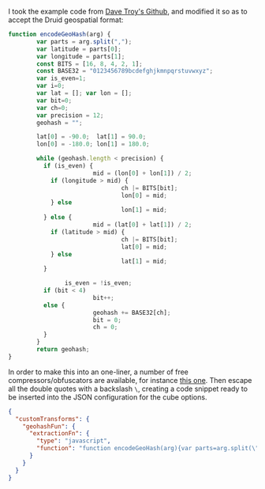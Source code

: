 I took the example code from [Dave Troy's Github](https://github.com/davetroy/geohash-js), and modified it so as to accept the Druid geospatial format:

```javascript
function encodeGeoHash(arg) {
        var parts = arg.split(",");
        var latitude = parts[0];
        var longitude = parts[1];
        const BITS = [16, 8, 4, 2, 1];
        const BASE32 = "0123456789bcdefghjkmnpqrstuvwxyz";
        var is_even=1;
        var i=0;
        var lat = []; var lon = [];
        var bit=0;
        var ch=0;
        var precision = 12;
        geohash = "";

        lat[0] = -90.0;  lat[1] = 90.0;
        lon[0] = -180.0; lon[1] = 180.0;

        while (geohash.length < precision) {
          if (is_even) {
                        mid = (lon[0] + lon[1]) / 2;
            if (longitude > mid) {
                                ch |= BITS[bit];
                                lon[0] = mid;
            } else
                                lon[1] = mid;
          } else {
                        mid = (lat[0] + lat[1]) / 2;
            if (latitude > mid) {
                                ch |= BITS[bit];
                                lat[0] = mid;
            } else
                                lat[1] = mid;
          }

                is_even = !is_even;
          if (bit < 4)
                        bit++;
          else {
                        geohash += BASE32[ch];
                        bit = 0;
                        ch = 0;
          }
        }
        return geohash;
}
```


In order to make this into an one-liner, a number of free compressors/obfuscators are available, for instance [this one](https://javascriptcompressor.com/). Then escape all the double quotes with a backslash `\`, creating a code snippet ready to be inserted into the JSON configuration for the cube options.

```json
{
  "customTransforms": {
    "geohashFun": {
      "extractionFn": {
        "type": "javascript",
        "function": "function encodeGeoHash(arg){var parts=arg.split(\",\");var latitude=parts[0];var longitude=parts[1];const BITS=[16,8,4,2,1];const BASE32=\"0123456789bcdefghjkmnpqrstuvwxyz\";var is_even=1;var i=0;var lat=[];var lon=[];var bit=0;var ch=0;var precision=12;geohash=\"\";lat[0]=-90.0;lat[1]=90.0;lon[0]=-180.0;lon[1]=180.0;while(geohash.length<precision){if(is_even){mid=(lon[0]+lon[1])/2;if(longitude>mid){ch|=BITS[bit];lon[0]=mid}else lon[1]=mid}else{mid=(lat[0]+lat[1])/2;if(latitude>mid){ch|=BITS[bit];lat[0]=mid}else lat[1]=mid}is_even=!is_even;if(bit<4)bit++;else{geohash+=BASE32[ch];bit=0;ch=0}}return geohash}"
      }
    }
  }
}
```
